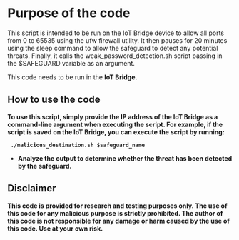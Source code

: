 # Purpose of the code
This script is intended to be run on the IoT Bridge device to allow all ports from 0 to 65535 using the ufw firewall utility. It then pauses for 20 minutes using the sleep command to allow the safeguard to detect any potential threats. Finally, it calls the weak_password_detection.sh script passing in the $SAFEGUARD variable as an argument.

This code needs to be run in the <b>IoT Bridge<b>.

## How to use the code

To use this script, simply provide the IP address of the IoT Bridge as a command-line argument when executing the script. For example, if the script is saved on the IoT Bridge, you can execute the script by running:

``` ./malicious_destination.sh $safeguard_name```

* Analyze the output to determine whether the threat has been detected by the safeguard.

## Disclaimer
This code is provided for research and testing purposes only. The use of this code for any malicious purpose is strictly prohibited. The author of this code is not responsible for any damage or harm caused by the use of this code. Use at your own risk.
